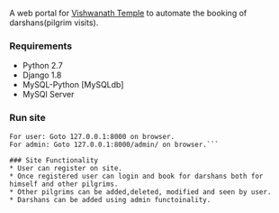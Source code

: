 A web portal for [Vishwanath Temple](https://en.wikipedia.org/wiki/New_Vishwanath_Temple) to automate the booking of darshans(pilgrim visits).

### Requirements
* Python 2.7
* Django 1.8
* MySQL-Python [MySQLdb]
* MySQl Server

### Run site
```Run python manage.py runserver from VTP/VTP folder.
For user: Goto 127.0.0.1:8000 on browser.
For admin: Goto 127.0.0.1:8000/admin/ on browser.```

### Site Functionality
* User can register on site.
* Once registered user can login and book for darshans both for himself and other pilgrims.
* Other pilgrims can be added,deleted, modified and seen by user.
* Darshans can be added using admin functoinality.
